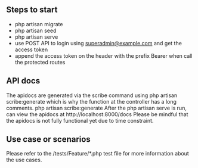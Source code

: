 ## Steps to start
- php artisan migrate
- php artisan seed
- php artisan serve
- use POST API to login using superadmin@example.com and get the access token
- append the access token on the header with the prefix Bearer when call the protected routes

## API docs
The apidocs are generated via the scribe command using php artisan scribe:generate which is why the function at the controller has a long comments.
php artisan scribe:generate
After the php artisan serve is run, can view the apidocs at http://localhost:8000/docs
Please be mindful that the apidocs is not fully functional yet due to time constraint.

## Use case or scenarios
Please refer to the /tests/Feature/*.php test file for more information about the use cases.